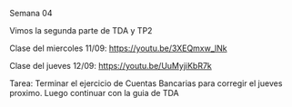 Semana 04 

Vimos la segunda parte de TDA y TP2

Clase del miercoles 11/09: https://youtu.be/3XEQmxw_lNk

Clase del jueves 12/09: https://youtu.be/UuMyjiKbR7k


Tarea:
Terminar el ejercicio de Cuentas Bancarias para corregir el jueves proximo. Luego continuar con la guia de TDA

